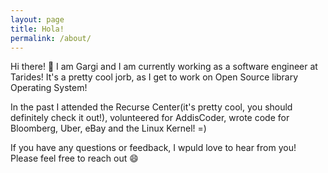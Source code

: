 ```yaml
---
layout: page
title: Hola!
permalink: /about/
---
```


Hi there! 👋 I am Gargi and I am currently working as a software engineer at Tarides! It's a pretty cool jorb, as I get to work on Open Source library Operating System!

In the past I attended the Recurse Center(it's pretty cool, you should definitely check it out!), volunteered for AddisCoder, wrote code for Bloomberg, Uber, eBay and the Linux Kernel! =)

If you have any questions or feedback, I wpuld love to hear from you! Please feel free to reach out 😄










































